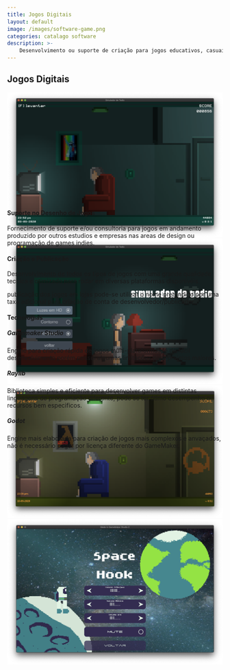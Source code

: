 ```yaml
---
title: Jogos Digitais
layout: default
image: /images/software-game.png
categories: catalago software
description: >-
    Desenvolvimento ou suporte de criação para jogos educativos, casuais, com história ou modo multijogador.
---
```


## Jogos Digitais ##
<div class="carousel" markdown="1" style="height:254px">

![Tedious Simulator Game](/images/game-tedious-1.png)
![Tedious Simulator Game](/images/game-tedious-2.png)
![Tedious Simulator Game](/images/game-tedious-3.png)
![Tedious Simulator Game](/images/game-space-hook.png)

</div>

<section class="row">
<div class="col s12 m6" markdown="1">

#### Suporte no Desenho de Jogos ####
Fornecimento de suporte e/ou consultoria para jogos em andamento produzido por outros estudios e empresas nas areas de design ou programação de games indies.


#### Criação e Publicação ####
Desenvolvimento de todos os tipos de jogos com uma grande qualidade tecnica e otimizado para rodar em diversas plataformas disponivéis.

publicação dos jogos em lojas pode-se utilizar o nome pretendido por uma taxa adicional para criação de conta de desenvolvedor/publicador.

</div>

<div class="col s12 m6" markdown="1">

#### Tecnologias ####

##### Gamemaker Studio #####
Engine para criação rápida de jogos multi-plataformas, é de fácil desenvolvimento porém possui algumas limitações para projetos maiores.

##### Raylib #####
Biblioteca simples e eficiente para desenvolver games em distintas linguagens de programação diferente, pode se ter ótimo desempenho ou recursos bem especificos.

##### Godot #####
Engine mais elaborada para criação de jogos mais complexos e anvaçados, não é necessário pagar por licença diferente do GameMaker.

</div>
</section>
